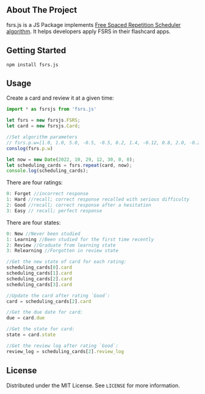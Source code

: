 ## About The Project

fsrs.js is a JS Package implements [Free Spaced Repetition Scheduler algorithm](https://github.com/open-spaced-repetition/free-spaced-repetition-scheduler). It helps developers apply FSRS in their flashcard apps.

## Getting Started

```
npm install fsrs.js
```

## Usage

Create a card and review it at a given time:
```js
import * as fsrsjs from 'fsrs.js'

let fsrs = new fsrsjs.FSRS;
let card = new fsrsjs.Card;

//Set algorithm parameters
// fsrs.p.w=[1.0, 1.0, 5.0, -0.5, -0.5, 0.2, 1.4, -0.12, 0.8, 2.0, -0.2, 0.2, 1.0]
conslog(fsrs.p.w)

let now = new Date(2022, 10, 29, 12, 30, 0, 0);
let scheduling_cards = fsrs.repeat(card, now);
console.log(scheduling_cards);
```

There are four ratings:
```js
0: Forget //incorrect response
1: Hard //recall; correct response recalled with serious difficulty
2: Good //recall; correct response after a hesitation
3: Easy // recall; perfect response
```

There are four states:
```js
0: New //Never been studied
1: Learning //Been studied for the first time recently
2: Review //Graduate from learning state
3: Relearning //Forgotten in review state
```

```js
//Get the new state of card for each rating:
scheduling_cards[0].card
scheduling_cards[1].card
scheduling_cards[2].card
scheduling_cards[3].card

//Update the card after rating `Good`:
card = scheduling_cards[2].card

//Get the due date for card:
due = card.due

//Get the state for card:
state = card.state

//Get the review log after rating `Good`:
review_log = scheduling_cards[2].review_log
```








## License

Distributed under the MIT License. See `LICENSE` for more information.
